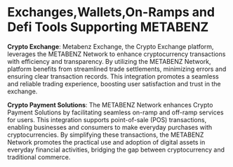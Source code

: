 # Exchanges,Wallets,On-Ramps and Defi Tools Supporting METABENZ

**Crypto Exchange**: Metabenz Exchange, the Crypto Exchange platform, leverages the METABENZ Network to enhance cryptocurrency transactions with efficiency and transparency. By utilizing the METABENZ Network, platform benefits from streamlined trade settlements, minimizing errors and ensuring clear transaction records. This integration promotes a seamless and reliable trading experience, boosting user satisfaction and trust in the exchange.

**Crypto Payment Solutions**: The METABENZ Network enhances Crypto Payment Solutions by facilitating seamless on-ramp and off-ramp services for users. This integration supports point-of-sale (POS) transactions, enabling businesses and consumers to make everyday purchases with cryptocurrencies. By simplifying these transactions, the METABENZ Network promotes the practical use and adoption of digital assets in everyday financial activities, bridging the gap between cryptocurrency and traditional commerce.
